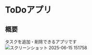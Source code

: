 # ToDoアプリ
## 概要
タスクを追加・削除できるアプリです
![スクリーンショット 2025-06-15 151758](https://github.com/user-attachments/assets/b8e2593e-0562-46c3-b992-4c43451e79ff)
